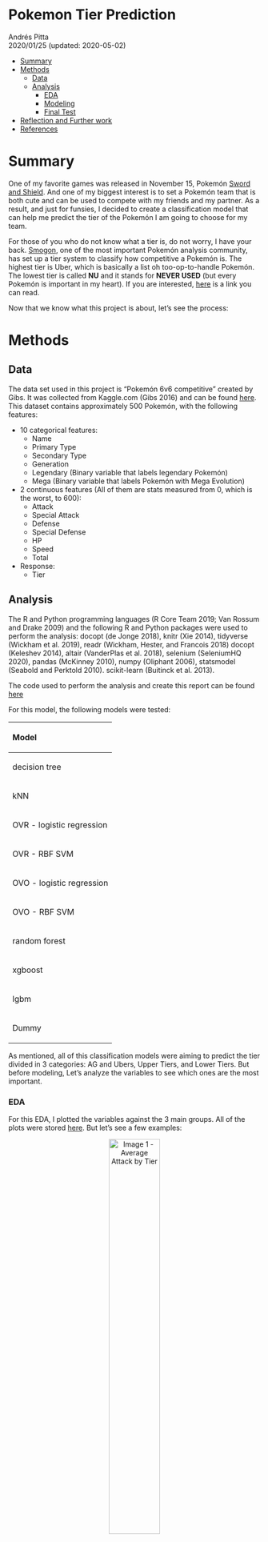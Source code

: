 Pokemon Tier Prediction
================
Andrés Pitta </br>
2020/01/25 (updated: 2020-05-02)

  - [Summary](#summary)
  - [Methods](#methods)
      - [Data](#data)
      - [Analysis](#analysis)
          - [EDA](#eda)
          - [Modeling](#modeling)
          - [Final Test](#final-test)
  - [Reflection and Further work](#reflection-and-further-work)
  - [References](#references)

# Summary

One of my favorite games was released in November 15, Pokemón [Sword and
Shield](https://swordshield.pokemon.com/en-us/). And one of my biggest
interest is to set a Pokemón team that is both cute and can be used to
compete with my friends and my partner. As a result, and just for
funsies, I decided to create a classification model that can help me
predict the tier of the Pokemón I am going to choose for my team.

For those of you who do not know what a tier is, do not worry, I have
your back. [Smogon](https://www.smogon.com/), one of the most important
Pokemón analysis community, has set up a tier system to classify how
competitive a Pokemón is. The highest tier is Uber, which is basically a
list oh too-op-to-handle Pokemón. The lowest tier is called **NU** and
it stands for **NEVER USED** (but every Pokemón is important in my
heart). If you are interested,
[here](https://www.smogon.com/bw/articles/bw_tiers) is a link you can
read.

Now that we know what this project is about, let’s see the process:

# Methods

## Data

The data set used in this project is “Pokemón 6v6 competitive” created
by Gibs. It was collected from Kaggle.com (Gibs 2016) and can be found
[here](https://www.kaggle.com/notgibs/smogon-6v6-pokemon-tiers). This
dataset contains approximately 500 Pokemón, with the following features:

  - 10 categorical features:
      - Name
      - Primary Type
      - Secondary Type
      - Generation
      - Legendary (Binary variable that labels legendary Pokemón)
      - Mega (Binary variable that labels Pokemón with Mega Evolution)
  - 2 continuous features (All of them are stats measured from 0, which
    is the worst, to 600):
      - Attack
      - Special Attack
      - Defense
      - Special Defense
      - HP
      - Speed
      - Total
  - Response:
      - Tier

## Analysis

The R and Python programming languages (R Core Team 2019; Van Rossum and
Drake 2009) and the following R and Python packages were used to perform
the analysis: docopt (de Jonge 2018), knitr (Xie 2014), tidyverse
(Wickham et al. 2019), readr (Wickham, Hester, and Francois 2018) docopt
(Keleshev 2014), altair (VanderPlas et al. 2018), selenium (SeleniumHQ
2020), pandas (McKinney 2010), numpy (Oliphant 2006), statsmodel
(Seabold and Perktold 2010). scikit-learn (Buitinck et al. 2013).

The code used to perform the analysis and create this report can be
found [here](https://github.com/AndresPitta/P01_Pokemon-tier)

For this model, the following models were tested:

<table class="table" style="width: auto !important; margin-left: auto; margin-right: auto;">

<thead>

<tr>

<th style="text-align:left;">

Model

</th>

</tr>

</thead>

<tbody>

<tr>

<td style="text-align:left;">

decision tree

</td>

</tr>

<tr>

<td style="text-align:left;">

kNN

</td>

</tr>

<tr>

<td style="text-align:left;">

OVR - logistic regression

</td>

</tr>

<tr>

<td style="text-align:left;">

OVR - RBF SVM

</td>

</tr>

<tr>

<td style="text-align:left;">

OVO - logistic regression

</td>

</tr>

<tr>

<td style="text-align:left;">

OVO - RBF SVM

</td>

</tr>

<tr>

<td style="text-align:left;">

random forest

</td>

</tr>

<tr>

<td style="text-align:left;">

xgboost

</td>

</tr>

<tr>

<td style="text-align:left;">

lgbm

</td>

</tr>

<tr>

<td style="text-align:left;">

Dummy

</td>

</tr>

</tbody>

</table>

As mentioned, all of this classification models were aiming to predict
the tier divided in 3 categories: AG and Ubers, Upper Tiers, and Lower
Tiers. But before modeling, Let’s analyze the variables to see which
ones are the most important.

### EDA

For this EDA, I plotted the variables against the 3 main groups. All of
the plots were stored
[here](https://github.com/AndresPitta/P01_Pokemon-tier/tree/master/results/figures).
But let’s see a few examples:

<div class="figure" style="text-align: center">

<img src="results/figures/Attack.png" alt="Image 1 - Average Attack by Tier" width="45%" />

<p class="caption">

Image 1 - Average Attack by Tier

</p>

</div>

As you can see, the average attack of the higher tiers is 130, compared
to an average of 80 in the lower tiers. Naturally, I can see why Pokemón
players lean towards pokemon that hit harder. However, this behavior
cannot be extended to the defense, where the difference between higher
tiers and lower tiers is roughly 10 points.

<div class="figure" style="text-align: center">

<img src="results/figures/Defense.png" alt="Image 2 - Average Defense by Tier" width="45%" />

<p class="caption">

Image 2 - Average Defense by Tier

</p>

</div>

Now we see a pattern here. Therefore, in order to have an understanding
of the importance of the variables, I decided to run a tree to check the
`feature_importance_`:

<div class="figure" style="text-align: center">

<img src="results/figures/importance_plot_cropped.png" alt="Image 3 - Feature Importance using a Decision Tree" width="70%" height="150%" />

<p class="caption">

Image 3 - Feature Importance using a Decision Tree

</p>

</div>

Finally, I also made a correlation matrix to understand a little bit
more the Pokemón:

<div class="figure" style="text-align: center">

<img src="results/figures/corrplot.png" alt="Image 4 - Feature's Correlation Matrix" width="70%" height="150%" />

<p class="caption">

Image 4 - Feature’s Correlation Matrix

</p>

</div>

From which you can see that, for instance, Pokemón with higher defense
have a lower speed. It seems like people do not like to wait be hit.
From my personal experience, I guess having 1 or 2 defensive Pokemón is
enough. I am now starting to realize why I loose so much.

### Modeling

As I mentioned before, 10 models were tested before over a training set
of 424 Pókemon. Later, the final model was tested on a data set of 75
Pokemón. For the first portion, here are the results:

<table class="table" style="width: auto !important; margin-left: auto; margin-right: auto;">

<thead>

<tr>

<th style="text-align:left;">

Model

</th>

<th style="text-align:right;">

Train Accuracy

</th>

<th style="text-align:right;">

Validation Accuracy

</th>

<th style="text-align:right;">

Time in seconds

</th>

</tr>

</thead>

<tbody>

<tr>

<td style="text-align:left;">

decision tree

</td>

<td style="text-align:right;">

1.000

</td>

<td style="text-align:right;">

0.720

</td>

<td style="text-align:right;">

0.0300

</td>

</tr>

<tr>

<td style="text-align:left;">

kNN

</td>

<td style="text-align:right;">

0.742

</td>

<td style="text-align:right;">

0.723

</td>

<td style="text-align:right;">

0.0660

</td>

</tr>

<tr>

<td style="text-align:left;">

OVR - logistic regression

</td>

<td style="text-align:right;">

0.773

</td>

<td style="text-align:right;">

0.693

</td>

<td style="text-align:right;">

0.0590

</td>

</tr>

<tr>

<td style="text-align:left;">

OVR - RBF SVM

</td>

<td style="text-align:right;">

0.883

</td>

<td style="text-align:right;">

0.672

</td>

<td style="text-align:right;">

0.0382

</td>

</tr>

<tr>

<td style="text-align:left;">

OVO - logistic regression

</td>

<td style="text-align:right;">

0.797

</td>

<td style="text-align:right;">

0.696

</td>

<td style="text-align:right;">

0.0397

</td>

</tr>

<tr>

<td style="text-align:left;">

OVO - RBF SVM

</td>

<td style="text-align:right;">

0.852

</td>

<td style="text-align:right;">

0.659

</td>

<td style="text-align:right;">

0.0270

</td>

</tr>

<tr>

<td style="text-align:left;">

random forest

</td>

<td style="text-align:right;">

0.945

</td>

<td style="text-align:right;">

0.709

</td>

<td style="text-align:right;">

0.0460

</td>

</tr>

<tr>

<td style="text-align:left;">

xgboost

</td>

<td style="text-align:right;">

0.953

</td>

<td style="text-align:right;">

0.720

</td>

<td style="text-align:right;">

0.0270

</td>

</tr>

<tr>

<td style="text-align:left;">

lgbm

</td>

<td style="text-align:right;">

0.805

</td>

<td style="text-align:right;">

0.682

</td>

<td style="text-align:right;">

0.0320

</td>

</tr>

<tr>

<td style="text-align:left;">

Dummy

</td>

<td style="text-align:right;">

0.477

</td>

<td style="text-align:right;">

0.520

</td>

<td style="text-align:right;">

0.0230

</td>

</tr>

</tbody>

</table>

It is worth to mention that the variables that I choose (after
evaluating the feature importance) for the model were:

  - Attack
      - Special Attack
      - Defense
      - Special Defense
      - HP
      - Speed
      - Has Secondary Type

However, as you can see, all of the models seem to be a bit overfitted.
This led me to the decision of choosing a OVO - logistic regression. Now
let’s see how good this model is in the testing data set.

<table class="table" style="width: auto !important; margin-left: auto; margin-right: auto;">

<thead>

<tr>

<th style="text-align:right;">

X1

</th>

<th style="text-align:left;">

Model

</th>

<th style="text-align:right;">

Train accuracy

</th>

<th style="text-align:right;">

Test accuracy

</th>

</tr>

</thead>

<tbody>

<tr>

<td style="text-align:right;">

0

</td>

<td style="text-align:left;">

OVO - logistic regression

</td>

<td style="text-align:right;">

0.797

</td>

<td style="text-align:right;">

0.68

</td>

</tr>

</tbody>

</table>

So I guess a test accuracy of 0.68 is decent. I am not feeling super
confident right here. Let’s see the confusion matrix (Real on the rows,
predicted on the columns):

<table class="table" style="width: auto !important; margin-left: auto; margin-right: auto;">

<thead>

<tr>

<th style="text-align:left;">

</th>

<th style="text-align:right;">

AG - Ubers

</th>

<th style="text-align:right;">

Upper Tiers

</th>

<th style="text-align:right;">

Lower Tiers

</th>

</tr>

</thead>

<tbody>

<tr>

<td style="text-align:left;">

AG - Ubers

</td>

<td style="text-align:right;">

4

</td>

<td style="text-align:right;">

1

</td>

<td style="text-align:right;">

2

</td>

</tr>

<tr>

<td style="text-align:left;">

Upper Tiers

</td>

<td style="text-align:right;">

5

</td>

<td style="text-align:right;">

8

</td>

<td style="text-align:right;">

8

</td>

</tr>

<tr>

<td style="text-align:left;">

Lower Tiers

</td>

<td style="text-align:right;">

0

</td>

<td style="text-align:right;">

8

</td>

<td style="text-align:right;">

39

</td>

</tr>

</tbody>

</table>

And as you can see, at least the biggest numbers are in the correct
prediction (though it can improve much more). One of the main reasons
might be the small amount of data in the upper tiers. Even though I
tried balancing the data, maybe using oversampling techniques would have
helped. **Note:** In the code you can see I used balancing techniques.
They seem to not be enough for this one.

### Final Test

So given that I wanted to create a model to create a good team, let’s
evaluate the model with some of the team’s Pokemón. Just as an
annoucement, the pictures were taken from [pokemon.com](www.pokemon.com)

**First off is
[Polteageist](https://www.pokemon.com/es/pokedex/polteageist) :**

<img src="imgs/Polteageist_855.png" width="30%" height="30%" style="display: block; margin: auto;" />

<table class="table" style="width: auto !important; margin-left: auto; margin-right: auto;">

<thead>

<tr>

<th style="text-align:left;">

Name

</th>

<th style="text-align:left;">

Type1

</th>

<th style="text-align:left;">

Type2

</th>

<th style="text-align:right;">

HP

</th>

<th style="text-align:right;">

Attack

</th>

<th style="text-align:right;">

Defense

</th>

<th style="text-align:right;">

Special\_attack

</th>

<th style="text-align:right;">

Special\_defense

</th>

<th style="text-align:right;">

Speed

</th>

</tr>

</thead>

<tbody>

<tr>

<td style="text-align:left;">

Polteageis

</td>

<td style="text-align:left;">

Ghost

</td>

<td style="text-align:left;">

NA

</td>

<td style="text-align:right;">

60

</td>

<td style="text-align:right;">

65

</td>

<td style="text-align:right;">

65

</td>

<td style="text-align:right;">

134

</td>

<td style="text-align:right;">

114

</td>

<td style="text-align:right;">

70

</td>

</tr>

</tbody>

</table>

Look at this cutie-pie. Ghost types are my favourite Pokemón, so I
needed one for my team. According to my model, Polteageist is going to
be Lower Tiers. **I’m heartbroken**.

**Second is
[Toxtricity](https://www.pokemon.com/el/pokedex/toxtricity):**

<img src="imgs/Toxtricity_849.png" width="30%" height="30%" style="display: block; margin: auto;" />

<table class="table" style="width: auto !important; margin-left: auto; margin-right: auto;">

<thead>

<tr>

<th style="text-align:left;">

Name

</th>

<th style="text-align:left;">

Type1

</th>

<th style="text-align:left;">

Type2

</th>

<th style="text-align:right;">

HP

</th>

<th style="text-align:right;">

Attack

</th>

<th style="text-align:right;">

Defense

</th>

<th style="text-align:right;">

Special\_attack

</th>

<th style="text-align:right;">

Special\_defense

</th>

<th style="text-align:right;">

Speed

</th>

</tr>

</thead>

<tbody>

<tr>

<td style="text-align:left;">

Toxtricity

</td>

<td style="text-align:left;">

Electric

</td>

<td style="text-align:left;">

Poison

</td>

<td style="text-align:right;">

75

</td>

<td style="text-align:right;">

98

</td>

<td style="text-align:right;">

70

</td>

<td style="text-align:right;">

114

</td>

<td style="text-align:right;">

70

</td>

<td style="text-align:right;">

75

</td>

</tr>

</tbody>

</table>

According to my model, This bad-ass is going to be Upper Tiers. This is
a cool addition to my team and it has a Gigamax form.

**Third is [Inteleon](https://www.pokemon.com/el/pokedex/inteleon):**

<img src="imgs/Inteleon_818.png" width="30%" height="30%" style="display: block; margin: auto;" />

<table class="table" style="width: auto !important; margin-left: auto; margin-right: auto;">

<thead>

<tr>

<th style="text-align:left;">

Name

</th>

<th style="text-align:left;">

Type1

</th>

<th style="text-align:left;">

Type2

</th>

<th style="text-align:right;">

HP

</th>

<th style="text-align:right;">

Attack

</th>

<th style="text-align:right;">

Defense

</th>

<th style="text-align:right;">

Special\_attack

</th>

<th style="text-align:right;">

Special\_defense

</th>

<th style="text-align:right;">

Speed

</th>

</tr>

</thead>

<tbody>

<tr>

<td style="text-align:left;">

Inteleon

</td>

<td style="text-align:left;">

Water

</td>

<td style="text-align:left;">

NA

</td>

<td style="text-align:right;">

70

</td>

<td style="text-align:right;">

85

</td>

<td style="text-align:right;">

65

</td>

<td style="text-align:right;">

125

</td>

<td style="text-align:right;">

65

</td>

<td style="text-align:right;">

120

</td>

</tr>

</tbody>

</table>

There is a very known rule in Pokemón that says that you should not sent
your starter to the box. It is evil to do that. So, here is my beloved
Inteleon which is going to be Upper Tiers. Pretty good.

**Finally goes
[Cinderace](https://www.pokemon.com/el/pokedex/cinderace):**

<img src="imgs/Cinderace_815.png" width="30%" height="30%" style="display: block; margin: auto;" />

<table class="table" style="width: auto !important; margin-left: auto; margin-right: auto;">

<thead>

<tr>

<th style="text-align:left;">

Name

</th>

<th style="text-align:left;">

Type1

</th>

<th style="text-align:left;">

Type2

</th>

<th style="text-align:right;">

HP

</th>

<th style="text-align:right;">

Attack

</th>

<th style="text-align:right;">

Defense

</th>

<th style="text-align:right;">

Special\_attack

</th>

<th style="text-align:right;">

Special\_defense

</th>

<th style="text-align:right;">

Speed

</th>

</tr>

</thead>

<tbody>

<tr>

<td style="text-align:left;">

Cinderace

</td>

<td style="text-align:left;">

Fire

</td>

<td style="text-align:left;">

NA

</td>

<td style="text-align:right;">

80

</td>

<td style="text-align:right;">

116

</td>

<td style="text-align:right;">

75

</td>

<td style="text-align:right;">

65

</td>

<td style="text-align:right;">

75

</td>

<td style="text-align:right;">

119

</td>

</tr>

</tbody>

</table>

This one is my partner’s favorite starter. I want to check how good is
this Pokemón going to be. And the result is **drums roll** Upper Tiers.

OK, seems like I am going to have to put some extra effort.

# Reflection and Further work

As you can see, the model still has improvements to make. One of the
improvements I see is oversampling the data for the upper tiers. These
Pokemón are mildly uncommon, so I applied a few balancing techniques
when modeling. However, given the small amount of Pokemón there is,
maybe techniques such as SMOTE or others could have been helpful.

Other things I want to experiment is including Pokemón move sets and
abilities, this one is even harder because it requires NLP. Nonetheless,
when building a team, these are things that people consider.

Overall, this was a fun project that I will most likely will be coming
back when a new generation is realeased. Let’s play and see if I can
beat my partner.

# References

<div id="refs" class="references">

<div id="ref-sklearn_api">

Buitinck, Lars, Gilles Louppe, Mathieu Blondel, Fabian Pedregosa,
Andreas Mueller, Olivier Grisel, Vlad Niculae, et al. 2013. “API Design
for Machine Learning Software: Experiences from the Scikit-Learn
Project.” In *ECML Pkdd Workshop: Languages for Data Mining and Machine
Learning*, 108–22.

</div>

<div id="ref-docopt">

de Jonge, Edwin. 2018. *Docopt: Command-Line Interface Specification
Language*. <https://CRAN.R-project.org/package=docopt>.

</div>

<div id="ref-gibs">

Gibs. 2016. “Pokemon 6v6.” *Kaggle*.
<https://www.kaggle.com/notgibs/smogon-6v6-pokemon-tiers>.

</div>

<div id="ref-docoptpython">

Keleshev, Vladimir. 2014. *Docopt: Command-Line Interface Description
Language*. <https://github.com/docopt/docopt>.

</div>

<div id="ref-mckinney-proc-scipy-2010">

McKinney, Wes. 2010. “Data Structures for Statistical Computing in
Python.” In *Proceedings of the 9th Python in Science Conference*,
edited by Stéfan van der Walt and Jarrod Millman, 51–56.

</div>

<div id="ref-oliphant2006guide">

Oliphant, Travis E. 2006. *A Guide to Numpy*. Vol. 1. Trelgol Publishing
USA.

</div>

<div id="ref-R">

R Core Team. 2019. *R: A Language and Environment for Statistical
Computing*. Vienna, Austria: R Foundation for Statistical Computing.
<https://www.R-project.org/>.

</div>

<div id="ref-seabold2010statsmodels">

Seabold, Skipper, and Josef Perktold. 2010. “Statsmodels: Econometric
and Statistical Modeling with Python.” In *9th Python in Science
Conference*.

</div>

<div id="ref-seleniumhq_2020">

SeleniumHQ. 2020. “SeleniumHQ/Selenium.” *GitHub*.
<https://github.com/SeleniumHQ/selenium>.

</div>

<div id="ref-Altair2018">

VanderPlas, Jacob, Brian Granger, Jeffrey Heer, Dominik Moritz, Kanit
Wongsuphasawat, Arvind Satyanarayan, Eitan Lees, Ilia Timofeev, Ben
Welsh, and Scott Sievert. 2018. “Altair: Interactive Statistical
Visualizations for Python.” *Journal of Open Source Software*, December.
<https://doi.org/10.21105/joss.01057>.

</div>

<div id="ref-Python">

Van Rossum, Guido, and Fred L. Drake. 2009. *Python 3 Reference Manual*.
Scotts Valley, CA: CreateSpace.

</div>

<div id="ref-tidyverse">

Wickham, Hadley, Mara Averick, Jennifer Bryan, Winston Chang, Lucy
D’Agostino McGowan, Romain François, Garrett Grolemund, et al. 2019.
“Welcome to the tidyverse.” *Journal of Open Source Software* 4 (43):
1686. <https://doi.org/10.21105/joss.01686>.

</div>

<div id="ref-readr">

Wickham, Hadley, Jim Hester, and Romain Francois. 2018. *Readr: Read
Rectangular Text Data*. <https://CRAN.R-project.org/package=readr>.

</div>

<div id="ref-knitr">

Xie, Yihui. 2014. “Knitr: A Comprehensive Tool for Reproducible Research
in R.” In *Implementing Reproducible Computational Research*, edited by
Victoria Stodden, Friedrich Leisch, and Roger D. Peng. Chapman;
Hall/CRC. <http://www.crcpress.com/product/isbn/9781466561595>.

</div>

</div>
